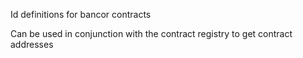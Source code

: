 Id definitions for bancor contracts

Can be used in conjunction with the contract registry to get contract addresses




